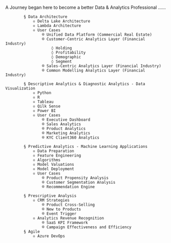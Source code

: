 A Journey began here to become a better Data & Analytics Professional ......

			§ Data Architecture
				▫ Delta Lake Architecture
				▫ Lambda Architecture
				▫ User Cases
					® Unified Data Platform (Commercial Real Estate)
					® Customer-Centric Analytics Layer (Financial Industry)
						◊ Holding
						◊ Profitability
						◊ Demographic
						◊ Segment
					® Sales-Centric Analytics Layer (Financial Industry)
					® Common Modelling Analytics Layer (Financial Industry)
				
			§ Descriptive Analytics & Diagnostic Analytics - Data Visualization
				▫ Python
				▫ R
				▫ Tableau
				▫ Qilk Sense
				▫ Power BI
				▫ User Cases
					® Executive Dashboard
					® Sales Analytics
					® Product Analytics
					® Marketing Analytics
					® KYC Client360 Analytics
				
			§ Predictive Analytics - Machine Learning Applications
				▫ Data Preparation
				▫ Feature Engineering
				▫ Algorithms
				▫ Model Valuations
				▫ Model Deployment
				▫ User Cases
					® Product Propensity Analysis
					® Customer Segmentation Analysis
					® Recommendation Engine
		
			§ Prescriptive Analysis
				▫ CRM Strategies
					® Product Cross-Selling
					® New to Products
					® Event Trigger
				▫ Analytics Revenue Recognition
					® SaaS KPI Framework
					® Campaign Effectiveness and Efficiency
			§ Agile
				▫ Azure DevOps

